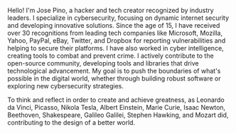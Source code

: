 Hello! I'm Jose Pino, a hacker and tech creator recognized by industry leaders. I specialize in cybersecurity, focusing on dynamic internet security and developing innovative solutions. Since the age of 15, I have received over 30 recognitions from leading tech companies like Microsoft, Mozilla, Yahoo, PayPal, eBay, Twitter, and Dropbox for reporting vulnerabilities and helping to secure their platforms. I have also worked in cyber intelligence, creating tools to combat and prevent crime. I actively contribute to the open-source community, developing tools and libraries that drive technological advancement. My goal is to push the boundaries of what's possible in the digital world, whether through building robust software or exploring new cybersecurity strategies.


To think and reflect in order to create and achieve greatness, as Leonardo da Vinci, Picasso, Nikola Tesla, Albert Einstein, Marie Curie, Isaac Newton, Beethoven, Shakespeare, Galileo Galilei, Stephen Hawking, and Mozart did, contributing to the design of a better world.
